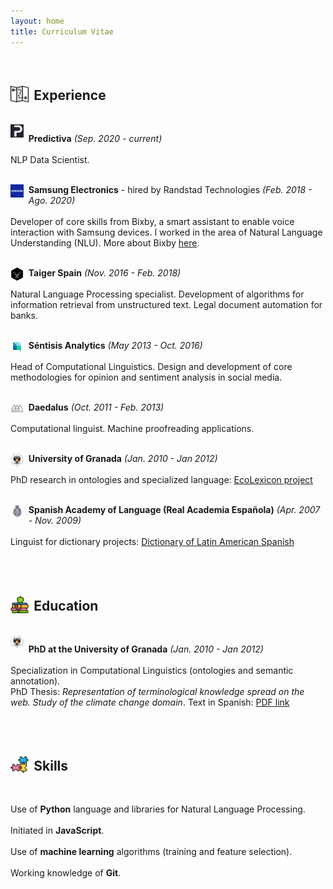 ```yaml
---
layout: home
title: Curriculum Vitae
---
```



<style>

.company-icon {
	float:left;
	width:1.3rem;
	margin-left:10px;
	margin-right:8px;
	vertical-align:text-bottom;
}

.section-icon {
	width:1.8rem;
	margin-right:0.53rem;
	vertical-align:text-bottom;
}

.commonP {
	margin-left:38px;
}

@media only screen and (max-width: 1024px) {
  .prev, .next,.text {font-size: 11px}
	.commonP {
		margin-left:0px;
	}
	.company-icon {
		float:left;
		width:1.3rem;
		margin-left:0px;
		margin-right:8px;
		vertical-align:text-bottom;
	}
}

</style>


<br />
<h2><img src = 'assets/mapa-2.png' class = 'section-icon'/>Experience</h2>
<br />

<img class = 'company-icon' src = 'assets/companies/predictiva.png'/>
<p class = 'commonP'>
	<b>Predictiva</b> <i>(Sep. 2020 - current)</i><br /><br />
	NLP Data Scientist.
	<br/><br/>
</p>


<img class = 'company-icon' src = 'assets/companies/samsung.png'/>
<p class = 'commonP'>
	<b>Samsung Electronics</b> - hired by Randstad Technologies <i>(Feb. 2018 - Ago. 2020)</i><br /><br />
	Developer of core skills from Bixby, a smart assistant to enable voice interaction with Samsung devices. I worked in the area of Natural Language Understanding (NLU). More about Bixby <a href="https://bixbydevelopers.com" target="_blank">here</a>.
	<br/><br/>
</p>


<img class = 'company-icon' src = 'assets/companies/taiger.png'/>
<p class = 'commonP'>
	<b>Taiger Spain</b> <i>(Nov. 2016 - Feb. 2018)</i><br /><br />
	Natural Language Processing specialist. Development of algorithms for information retrieval from unstructured text. Legal document automation for banks.
	<br/><br/>
</p>


<img class = 'company-icon' src = 'assets/companies/sentisis.png'/>
<p class = 'commonP'>
	<b>Séntisis Analytics</b> <i>(May 2013 - Oct. 2016)</i><br /><br />
	Head of Computational Linguistics. Design and development of core methodologies for opinion and sentiment analysis in social media.
	<br/><br/>
</p>


<img class = 'company-icon' src = 'assets/companies/daedalus.jpeg'/>
<p class = 'commonP'>
	<b>Daedalus</b> <i>(Oct. 2011 - Feb. 2013)</i><br /><br />
	Computational linguist. Machine proofreading applications.
	<br/><br/>
</p>


<img class = 'company-icon' src = 'assets/companies/ugr.png'/>
<p class = 'commonP'>
	<b>University of Granada</b> <i>(Jan. 2010 - Jan 2012)</i><br /><br />
	PhD research in ontologies and specialized language: <a href="http://ecolexicon.ugr.es/en/index.htm" target="_blank">EcoLexicon project</a>
	<br/><br/>
</p>

<img class = 'company-icon' src = 'assets/companies/rae.jpeg'/>
<p class = 'commonP'>
	<b>Spanish Academy of Language (Real Academia Española)</b> <i>(Apr. 2007 - Nov. 2009)</i><br /><br />
	Linguist for dictionary projects: <a href="http://lema.rae.es/damer/" target="_blank">Dictionary of Latin American Spanish</a>
	<br/><br/>
</p>



[comment]: Education


<br />
<h2><img src = 'assets/libro.png' class = 'section-icon'/>Education</h2>
<br />


<img class = 'company-icon' src = 'assets/companies/ugr.png'/>
<p class = 'commonP'>
	<b>PhD at the University of Granada</b> <i>(Jan. 2010 - Jan 2012)</i><br /><br />
	Specialization in Computational Linguistics (ontologies and semantic annotation). <br />PhD Thesis: <i>Representation of terminological knowledge spread on the web. Study of the climate change domain</i>. Text in Spanish: <a href="https://www.google.com/url?sa=t&rct=j&q=&esrc=s&source=web&cd=1&ved=2ahUKEwiRgejS7NHoAhWGxoUKHZcMD0sQFjAAegQIAxAB&url=https%3A%2F%2Fhera.ugr.es%2Ftesisugr%2F20745539.pdf&usg=AOvVaw3jbJ-I166fkwMiQRaWv0i9" target="_blank">PDF link</a>
	<br/><br/>
</p>

<!-- <img class = 'company-icon' src = 'assets/companies/ugr.png'/>
<p class = 'commonP'>
	<b>BA in Translation and Interpreting at the University of Granada</b> <i>(Sep. 2001 - Jun. 2006)</i><br /><br />
	Specialization in Scientific and Technical Translation.
	<br/><br/>
</p> -->


[comment]: Skills

<br />
<h2><img src = 'assets/rompecabezas.png' class = 'section-icon'/>Skills</h2>
<br />

<p class = 'commonP'>
	Use of <b>Python</b> language and libraries for Natural Language Processing.<br /><br />
	Initiated in <b>JavaScript</b>.<br /><br />
	Use of <b>machine learning</b> algorithms (training and feature selection).<br /><br />
	Working knowledge of <b>Git</b>.
	<br/><br/>
</p>

<br/><br/>
